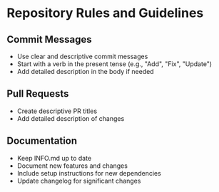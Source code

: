 # Repository Rules and Guidelines

## Commit Messages
- Use clear and descriptive commit messages
- Start with a verb in the present tense (e.g., "Add", "Fix", "Update")
- Add detailed description in the body if needed

## Pull Requests
- Create descriptive PR titles
- Add detailed description of changes

## Documentation
- Keep INFO.md up to date
- Document new features and changes
- Include setup instructions for new dependencies
- Update changelog for significant changes
